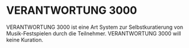 # VERANTWORTUNG 3000

VERANTWORTUNG 3000 ist eine Art System zur Selbstkuratierung von Musik-Festspielen durch die Teilnehmer. VERANTWORTUNG 3000 will keine Kuration.
